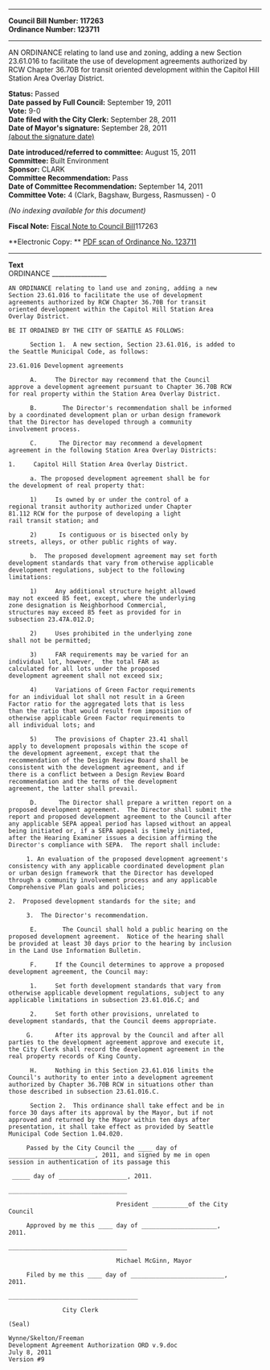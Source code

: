* * * * *  
  
**Council Bill Number: [](#h0)[](#h2)117263**   
**Ordinance Number: 123711**  
  
* * * * *  
  
AN ORDINANCE relating to land use and zoning, adding a new Section 23.61.016 to facilitate the use of development agreements authorized by RCW Chapter 36.70B for transit oriented development within the Capitol Hill Station Area Overlay District.  
  
**Status:** Passed   
**Date passed by Full Council:** September 19, 2011   
**Vote:** 9-0   
**Date filed with the City Clerk:** September 28, 2011   
**Date of Mayor's signature:** September 28, 2011   
[(about the signature date)](/~public/approvaldate.htm)   
  
  
**Date introduced/referred to committee:** August 15, 2011   
**Committee:** Built Environment   
**Sponsor:** CLARK   
**Committee Recommendation:** Pass   
**Date of Committee Recommendation:** September 14, 2011   
**Committee Vote:** 4 (Clark, Bagshaw, Burgess, Rasmussen) - 0   
  
*(No indexing available for this document)*  
  
**Fiscal Note:** [Fiscal Note to Council Bill](http://clerk.seattle.gov/~public/fnote/117263.htm)[](#h1)[](#h3)117263  
  
**Electronic Copy: ** [PDF scan of Ordinance No. 123711](/~archives/Ordinances/Ord_123711.pdf)  
  
* * * * *  
  
**Text**  
    ORDINANCE _________________  
  
    AN ORDINANCE relating to land use and zoning, adding a new  
    Section 23.61.016 to facilitate the use of development  
    agreements authorized by RCW Chapter 36.70B for transit  
    oriented development within the Capitol Hill Station Area  
    Overlay District.  
  
    BE IT ORDAINED BY THE CITY OF SEATTLE AS FOLLOWS:  
  
          Section 1.  A new section, Section 23.61.016, is added to  
    the Seattle Municipal Code, as follows:  
  
    23.61.016 Development agreements  
  
          A.     The Director may recommend that the Council  
    approve a development agreement pursuant to Chapter 36.70B RCW  
    for real property within the Station Area Overlay District.  
  
          B.       The Director's recommendation shall be informed  
    by a coordinated development plan or urban design framework  
    that the Director has developed through a community  
    involvement process.  
  
          C.      The Director may recommend a development  
    agreement in the following Station Area Overlay Districts:  
  
    1.     Capitol Hill Station Area Overlay District.  
  
          a. The proposed development agreement shall be for  
    the development of real property that:  
  
          1)     Is owned by or under the control of a  
    regional transit authority authorized under Chapter  
    81.112 RCW for the purpose of developing a light  
    rail transit station; and  
  
          2)      Is contiguous or is bisected only by  
    streets, alleys, or other public rights of way.  
  
          b.  The proposed development agreement may set forth  
    development standards that vary from otherwise applicable  
    development regulations, subject to the following  
    limitations:  
  
          1)     Any additional structure height allowed  
    may not exceed 85 feet, except, where the underlying  
    zone designation is Neighborhood Commercial,  
    structures may exceed 85 feet as provided for in  
    subsection 23.47A.012.D;  
  
          2)     Uses prohibited in the underlying zone  
    shall not be permitted;  
  
          3)     FAR requirements may be varied for an  
    individual lot, however,  the total FAR as  
    calculated for all lots under the proposed  
    development agreement shall not exceed six;  
  
          4)     Variations of Green Factor requirements  
    for an individual lot shall not result in a Green  
    Factor ratio for the aggregated lots that is less  
    than the ratio that would result from imposition of  
    otherwise applicable Green Factor requirements to  
    all individual lots; and  
  
          5)     The provisions of Chapter 23.41 shall  
    apply to development proposals within the scope of  
    the development agreement, except that the  
    recommendation of the Design Review Board shall be  
    consistent with the development agreement, and if  
    there is a conflict between a Design Review Board  
    recommendation and the terms of the development  
    agreement, the latter shall prevail.  
  
          D.      The Director shall prepare a written report on a  
    proposed development agreement.  The Director shall submit the  
    report and proposed development agreement to the Council after  
    any applicable SEPA appeal period has lapsed without an appeal  
    being initiated or, if a SEPA appeal is timely initiated,  
    after the Hearing Examiner issues a decision affirming the  
    Director's compliance with SEPA.  The report shall include:  
  
         1. An evaluation of the proposed development agreement's  
    consistency with any applicable coordinated development plan  
    or urban design framework that the Director has developed  
    through a community involvement process and any applicable  
    Comprehensive Plan goals and policies;  
  
    2.  Proposed development standards for the site; and  
  
         3.  The Director's recommendation.  
  
          E.       The Council shall hold a public hearing on the  
    proposed development agreement.  Notice of the hearing shall  
    be provided at least 30 days prior to the hearing by inclusion  
    in the Land Use Information Bulletin.  
  
          F.     If the Council determines to approve a proposed  
    development agreement, the Council may:  
  
          1.     Set forth development standards that vary from  
    otherwise applicable development regulations, subject to any  
    applicable limitations in subsection 23.61.016.C; and  
  
          2.     Set forth other provisions, unrelated to  
    development standards, that the Council deems appropriate.  
  
         G.      After its approval by the Council and after all  
    parties to the development agreement approve and execute it,  
    the City Clerk shall record the development agreement in the  
    real property records of King County.       
  
          H.     Nothing in this Section 23.61.016 limits the  
    Council's authority to enter into a development agreement  
    authorized by Chapter 36.70B RCW in situations other than  
    those described in subsection 23.61.016.C.       
  
          Section 2.  This ordinance shall take effect and be in  
    force 30 days after its approval by the Mayor, but if not  
    approved and returned by the Mayor within ten days after  
    presentation, it shall take effect as provided by Seattle  
    Municipal Code Section 1.04.020.  
  
         Passed by the City Council the ____ day of  
    ________________________, 2011, and signed by me in open  
    session in authentication of its passage this  
  
     _____ day of ___________________, 2011.  
  
    _________________________________  
  
                                  President __________of the City  
    Council  
  
         Approved by me this ____ day of _____________________,  
    2011.  
  
    _________________________________  
  
                                  Michael McGinn, Mayor  
  
         Filed by me this ____ day of __________________________,  
    2011.  
  
    ____________________________________  
  
                   City Clerk  
  
    (Seal)  
  
    Wynne/Skelton/Freeman  
    Development Agreement Authorization ORD v.9.doc  
    July 8, 2011  
    Version #9  
